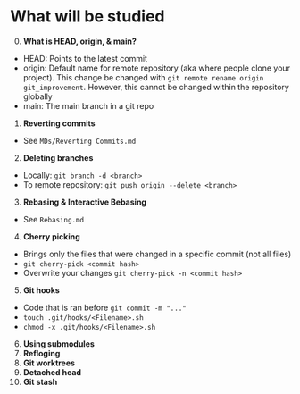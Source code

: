 # What will be studied
0. **What is HEAD, origin, & main?**
- HEAD: Points to the latest commit
- origin: Default name for remote repository (aka where people clone your project). This change be changed with `git remote rename origin git_improvement`. However, this cannot be changed within the repository globally
- main: The main branch in a git repo
1. **Reverting commits**
- See `MDs/Reverting Commits.md`
2. **Deleting branches**
- Locally: `git branch -d <branch>`
- To remote repository: `git push origin --delete <branch>`
3. **Rebasing & Interactive Bebasing**
- See `Rebasing.md`
4. **Cherry picking**
- Brings only the files that were changed in a specific commit (not all files)
- `git cherry-pick <commit hash>`
- Overwrite your changes `git cherry-pick -n <commit hash>`
5. **Git hooks**
- Code that is ran before `git commit -m "..."`
- `touch .git/hooks/<Filename>.sh`
- `chmod -x .git/hooks/<Filename>.sh`
6. **Using submodules**
7. **Refloging**
8. **Git worktrees**
9. **Detached head**
10. **Git stash**
